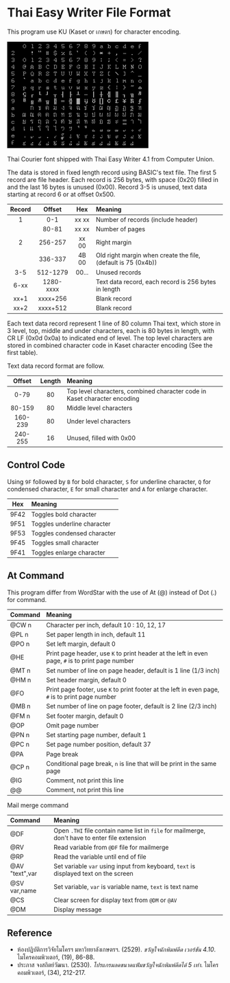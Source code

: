 # Thai Easy Writer File Format

This program use KU (Kaset or เกษตร) for character encoding.

![Thai Courier font shipped with Thai Easy Writer 4.1 from Computer Union](./resources/thaieasy_thai_courier_font.png)

Thai Courier font shipped with Thai Easy Writer 4.1 from Computer Union.

The data is stored in fixed length record using BASIC's text file. The first 5 record are file header.
Each record is 256 bytes, with space (0x20) filled in and the last 16 bytes is unused (0x00).
Record 3-5 is unused, text data starting at record 6 or at offset 0x500.

| Record |    Offset |  Hex  |               Meaning              |
|:------:|:---------:|:-----:|:---------------------------------- |
|   1    |    0-1    | xx xx | Number of records (include header) |
|        |   80-81   | xx xx | Number of pages                    |
|   2    |  256-257  | xx 00 | Right margin                       |
|        |  336-337  | 4B 00 | Old right margin when create the file, (default is 75 (0x4b)) |
|  3-5   |  512-1279 | 00... | Unused records                     |
|  6-xx  | 1280-xxxx |       | Text data record, each record is 256 bytes in length |
|  xx+1  | xxxx+256  |       | Blank record                       |
|  xx+2  | xxxx+512  |       | Blank record                       |

Each text data record represent 1 line of 80 column Thai text, which store in 3 level, top, middle and under characters, each is 80 bytes in length, with CR LF (0x0d 0x0a) to indicated end of level.
The top level characters are stored in combined character code in Kaset character encoding (See the first table).

Text data record format are follow.

|  Offset | Length |           Meaning          |
|:-------:|:------:|:-------------------------- |
|   0-79  |   80   | Top level characters, combined character code in Kaset character encoding |
|  80-159 |   80   | Middle level characters    |
| 160-239 |   80   | Under level characters     |
| 240-255 |   16   | Unused, filled with 0x00   |

## Control Code

Using `9F` followed by `B` for bold character, `S` for underline character, `Q` for condensed character, `E` for small character and `A` for enlarge character.

| Hex  |            Meaning            |
|:----:|:----------------------------- |
| 9F42 | Toggles bold character        |
| 9F51 | Toggles underline character   |
| 9F53 | Toggles condensed character   |
| 9F45 | Toggles small character       |
| 9F41 | Toggles enlarge character     |

## At Command

This program differ from WordStar with the use of At (@) instead of Dot (.) for command.

|   Command    |                       Meaning                       |
|:-------------|:----------------------------------------------------|
| @CW n        | Character per inch, default 10 : 10, 12, 17         |
| @PL n        | Set paper length in inch, default 11                |
| @PO n        | Set left margin, default 0                          |
| @HE <text>   | Print page header, use `K` to print header at the left in even page, `#` is to print page number |
| @MT n        | Set number of line on page header, default is 1 line (1/3 inch) |
| @HM n        | Set header margin, default 0                        |
| @FO <text>   | Print page footer, use `K` to print footer at the left in even page, `#` is to print page number |
| @MB n        | Set number of line on page footer, default is 2 line (2/3 inch) |
| @FM n        | Set footer margin, default 0                        |
| @OP          | Omit page number                                    |
| @PN n        | Set starting page number, default 1                 |
| @PC n        | Set page number position, default 37                |
| @PA          | Page break                                          |
| @CP n        | Conditional page break, `n` is line that will be print in the same page |
| @IG          | Comment, not print this line                        |
| @@           | Comment, not print this line                        |

Mail merge command

|   Command    |                       Meaning                       |
|:-------------|:----------------------------------------------------|
| @DF          | Open `.THI` file contain name list in `file` for mailmerge, don't have to enter file extension |
| @RV          | Read variable from `@DF` file for mailmerge         |
| @RP          | Read the variable until end of file                 |
| @AV "text",var | Set variable `var` using input from keyboard, `text` is displayed text on the screen |
| @SV var,name | Set variable, `var` is variable name, `text` is text name |
| @CS          | Clear screen for display text from `@DM` or `@AV`   |
| @DM <text>   | Display message                                     |

## Reference

* ห้องปฏิบัติการวิจัยไมโครฯ มหาวิทยาลังเกษตรฯ. (2529). *ขวัญใจนักพิมพ์ดีด เวอร์ชัน 4.10*. ไมโครคอมพิวเตอร์, (19), 86-88.
* ประภาส จงสถิตย์วัฒนา. (2530). *โปรแกรมลดขนาดแฟ้มขวัญใจนักพิมพ์ดีดได้ 5 เท่า*. ไมโครคอมพิวเตอร์, (34), 212-217.
